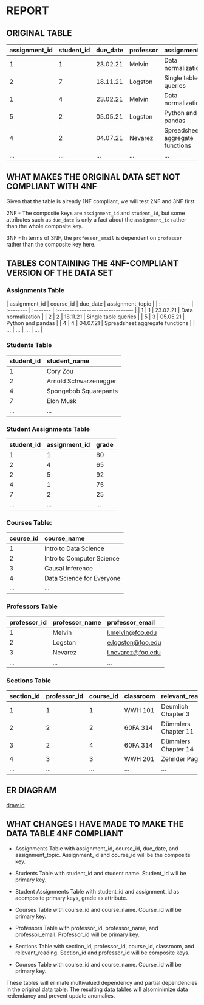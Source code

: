 # REPORT

## ORIGINAL TABLE
| assignment_id | student_id | due_date | professor | assignment_topic                | classroom | grade | relevant_reading    | professor_email   |
| :------------ | :--------- | :------- | :-------- | :------------------------------ | :-------- | :---- | :------------------ | :---------------- |
| 1             | 1          | 23.02.21 | Melvin    | Data normalization              | WWH 101   | 80    | Deumlich Chapter 3  | l.melvin@foo.edu  |
| 2             | 7          | 18.11.21 | Logston   | Single table queries            | 60FA 314  | 25    | Dümmlers Chapter 11 | e.logston@foo.edu |
| 1             | 4          | 23.02.21 | Melvin    | Data normalization              | WWH 101   | 75    | Deumlich Chapter 3  | l.melvin@foo.edu  |
| 5             | 2          | 05.05.21 | Logston   | Python and pandas               | 60FA 314  | 92    | Dümmlers Chapter 14 | e.logston@foo.edu |
| 4             | 2          | 04.07.21 | Nevarez   | Spreadsheet aggregate functions | WWH 201   | 65    | Zehnder Page 87     | i.nevarez@foo.edu |
| ...           | ...        | ...      | ...       | ...                             | ...       | ...   | ...                 | ...               |


## WHAT MAKES THE ORIGINAL DATA SET NOT COMPLIANT WITH 4NF

Given that the table is already 1NF compliant, we will test 2NF and 3NF first.

2NF - The composite keys are `assignment_id` and `student_id`, but some attributes such as `due_date` is only a fact about the `assignment_id` rather than the whole composite key.

3NF - In terms of 3NF, the `professor_email` is dependent on `professor` rather than the composite key here. 

## TABLES CONTAINING THE 4NF-COMPLIANT VERSION OF THE DATA SET

### Assignments Table
| assignment_id | course_id | due_date | assignment_topic                | 
| :------------ | :-------- | :------- | :----------------------------—- |
| 1             | 1         | 23.02.21 | Data normalization              |
| 2             | 2         | 18.11.21 | Single table queries            |
| 5             | 3         | 05.05.21 | Python and pandas               |
| 4             | 4         | 04.07.21 | Spreadsheet aggregate functions |
| ...           | ...       | ...      | ...                             |

### Students Table
| student_id | student_name          |
| :--------- | :-------------------- |
| 1          | Cory Zou              |
| 2          | Arnold Schwarzenegger |
| 4          | Spongebob Squarepants |
| 7          | Elon Musk             |
|...         | ...                   |

### Student Assignments Table
| student_id | assignment_id | grade |
| :--------- | :------------ | :---- |
| 1          | 1             | 80    |
| 2          | 4             | 65    |
| 2          | 5             | 92    |
| 4          | 1             | 75    |
| 7          | 2             | 25    |
| ...        | ...           | ...   |

### Courses Table:
| course_id | course_name               |
|:--------- | :------------------------ |
|1          | Intro to Data Science     |
|2          | Intro to Computer Science |
|3          | Causal Inference          |
|4          | Data Science for Everyone |
|...        | ...                       |

### Professors Table
| professor_id | professor_name | professor_email   |
| :----------- | :------------- | :---------------- |
| 1            | Melvin         | l.melvin@foo.edu  |
| 2            | Logston        | e.logston@foo.edu |
| 3            | Nevarez        | i.nevarez@foo.edu |
|...           | ...            | ...               |

### Sections Table
| section_id | professor_id | course_id | classroom | relevant_reading    |
|:---------- | :----------- | :-------- | :-------- | :------------------ |
|1           | 1            | 1         | WWH 101   | Deumlich Chapter 3  |
|2           | 2            | 2         | 60FA 314  | Dümmlers Chapter 11 |
|3           | 2            | 4         | 60FA 314  | Dümmlers Chapter 14 |
|4           | 3            | 3         | WWH 201   | Zehnder Page 87     |
|...         | ...          | ...       | ...       | ...                 |

## ER DIAGRAM
[draw.io](/images/ER_diagram.svg)

## WHAT CHANGES I HAVE MADE TO MAKE THE DATA TABLE 4NF COMPLIANT
- Assignments Table with assignment_id, course_id, due_date, and assignment_topic. Assignment_id and course_id will be the composite key. 

- Students Table with student_id and student name. Student_id will be primary key.

- Student Assignments Table with student_id and assignment_id as acomposite primary keys, grade as attribute.

- Courses Table with course_id and course_name. Course_id will be primary key.

- Professors Table with professor_id, professor_name, and professor_email. Professor_id will be primary key.

- Sections Table with section_id, professor_id, course_id, classroom, and relevant_reading. Section_id and professor_id will be composite keys. 

- Courses Table with course_id and course_name. Course_id will be primary key.

These tables will eilimate multivalued dependency and partial dependencies in the original data table.
The resulting data tables will alsominimize data redendancy and prevent update anomalies.